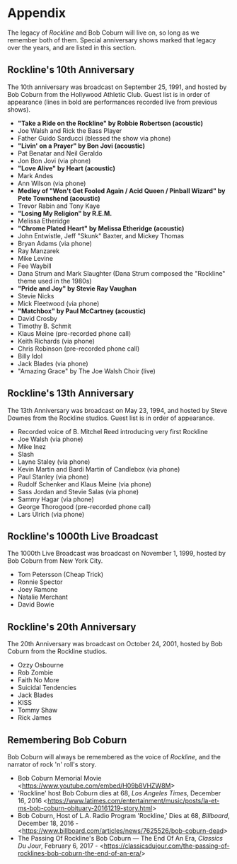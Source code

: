 # Appendix

The legacy of _Rockline_ and Bob Coburn will live on, so long as we remember
both of them. Special anniversary shows marked that legacy over the years,
and are listed in this section.

## Rockline's 10th Anniversary

The 10th anniversary was broadcast on September 25, 1991, and hosted by Bob Coburn from the
Hollywood Athletic Club. Guest list is in order of appearance (lines in bold are performances
recorded live from previous shows).

* **"Take a Ride on the Rockline" by Robbie Robertson (acoustic)**
* Joe Walsh and Rick the Bass Player
* Father Guido Sarducci (blessed the show via phone)
* **"Livin' on a Prayer" by Bon Jovi (acoustic)**
* Pat Benatar and Neil Geraldo
* Jon Bon Jovi (via phone)
* **"Love Alive" by Heart (acoustic)**
* Mark Andes
* Ann Wilson (via phone)
* **Medley of "Won't Get Fooled Again / Acid Queen / Pinball Wizard" by Pete Townshend (acoustic)**
* Trevor Rabin and Tony Kaye
* **"Losing My Religion" by R.E.M.**
* Melissa Etheridge
* **"Chrome Plated Heart" by Melissa Etheridge (acoustic)**
* John Entwistle, Jeff "Skunk" Baxter, and Mickey Thomas
* Bryan Adams (via phone)
* Ray Manzarek
* Mike Levine
* Fee Waybill
* Dana Strum and Mark Slaughter (Dana Strum composed the "Rockline" theme used in the 1980s)
* **"Pride and Joy" by Stevie Ray Vaughan**
* Stevie Nicks
* Mick Fleetwood (via phone)
* **"Matchbox" by Paul McCartney (acoustic)**
* David Crosby
* Timothy B. Schmit
* Klaus Meine (pre-recorded phone call)
* Keith Richards (via phone)
* Chris Robinson (pre-recorded phone call)
* Billy Idol
* Jack Blades (via phone)
* "Amazing Grace" by The Joe Walsh Choir (live)

## Rockline's 13th Anniversary

The 13th Anniversary was broadcast on May 23, 1994, and hosted by Steve Downes from the Rockline
studios. Guest list is in order of appearance.

* Recorded voice of B. Mitchel Reed introducing very first Rockline
* Joe Walsh (via phone)
* Mike Inez
* Slash
* Layne Staley (via phone)
* Kevin Martin and Bardi Martin of Candlebox (via phone)
* Paul Stanley (via phone)
* Rudolf Schenker and Klaus Meine (via phone)
* Sass Jordan and Stevie Salas (via phone)
* Sammy Hagar (via phone)
* George Thorogood (pre-recorded phone call)
* Lars Ulrich (via phone)

## Rockline's 1000th Live Broadcast

The 1000th Live Broadcast was broadcast on November 1, 1999, hosted by Bob Coburn from
New York City.

* Tom Petersson (Cheap Trick)
* Ronnie Spector
* Joey Ramone
* Natalie Merchant
* David Bowie

## Rockline's 20th Anniversary

The 20th Anniversary was broadcast on October 24, 2001, hosted by Bob Coburn from the Rockline
studios.

* Ozzy Osbourne
* Rob Zombie
* Faith No More
* Suicidal Tendencies
* Jack Blades
* KISS
* Tommy Shaw
* Rick James

## Remembering Bob Coburn

Bob Coburn will always be remembered as the voice of _Rockline_, and the
narrator of rock 'n' roll's story.

* Bob Coburn Memorial Movie <<https://www.youtube.com/embed/H09b8VHZW8M>>
* 'Rockline' host Bob Coburn dies at 68, _Los Angeles Times_, December 16, 2016 <<https://www.latimes.com/entertainment/music/posts/la-et-ms-bob-coburn-obituary-20161219-story.html>>
* Bob Coburn, Host of L.A. Radio Program 'Rockline,' Dies at 68, _Billboard_, December 18, 2016 - <<https://www.billboard.com/articles/news/7625526/bob-coburn-dead>>
* The Passing Of Rockline's Bob Coburn — The End Of An Era, _Classics Du Jour_, February 6, 2017 - <<https://classicsdujour.com/the-passing-of-rocklines-bob-coburn-the-end-of-an-era/>>
